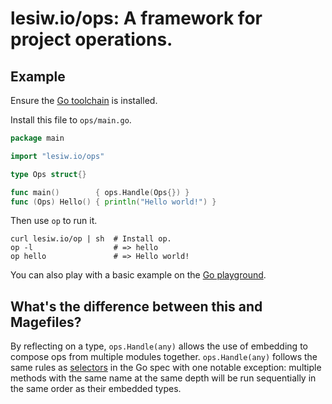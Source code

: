 # lesiw.io/ops: A framework for project operations.

## Example

Ensure the [Go toolchain][go] is installed.

Install this file to `ops/main.go`.

```go
package main

import "lesiw.io/ops"

type Ops struct{}

func main()        { ops.Handle(Ops{}) }
func (Ops) Hello() { println("Hello world!") }
```

Then use `op` to run it.

```shell
curl lesiw.io/op | sh  # Install op.
op -l                  # => hello
op hello               # => Hello world!
```

You can also play with a basic example on the [Go playground][play].

## What's the difference between this and Magefiles?

By reflecting on a type, `ops.Handle(any)` allows the use of embedding to
compose ops from multiple modules together. `ops.Handle(any)` follows the same
rules as [selectors][selectors] in the Go spec with one notable exception:
multiple methods with the same name at the same depth will be run sequentially
in the same order as their embedded types.

[go]: https://go.dev/doc/install
[play]: https://go.dev/play/p/YcUCt5RLoPR
[selectors]: https://go.dev/ref/spec#Selectors
